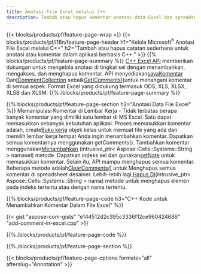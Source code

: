 ```yaml
---
title: Anotasi File Excel melalui C++
description: Tambah atau hapus komentar anotasi data Excel dan spreadsheet OpenOffice dengan perpustakaan C++.
---
```

{{< blocks/products/pf/feature-page-wrap >}}
{{< blocks/products/pf/i18n/feature-page-header h1="Kelola Microsoft<sup>&reg;</sup> Anotasi File Excel melalui C++" h2="Tambah atau hapus catatan sederhana untuk anotasi atau komentar dalam aplikasi berbasis C++." >}}
{{% blocks/products/pf/feature-page-summary %}}
[C++ Excel API](/cells/id/cpp/) memberikan dukungan untuk mengelola anotasi di tingkat sel dengan menambahkan, mengakses, dan menghapus komentar. API menyediakan[sayaKomentar](https://reference.aspose.com/cells/cpp/class/aspose.cells.i_comment) Dan[ICommentCollection](https://reference.aspose.com/cells/cpp/class/aspose.cells.i_comment_collection) sebaik[GetIComments()](https://reference.aspose.com/cells/cpp/class/aspose.cells.i_worksheet#ae7cce5f85b7b25a1e5c58df1b613ca5a)untuk menangani komentar di semua aspek. Format Excel yang didukung termasuk ODS, XLS, XLSX, XLSB dan XLSM.
{{% /blocks/products/pf/feature-page-summary %}}

{{% blocks/products/pf/feature-page-section h2="Anotasi Data File Excel" %}}
 Memanipulasi Komentar di Lembar Kerja - Tidak terbatas berapa banyak komentar yang dimiliki satu lembar di MS Excel. Satu dapat memasukkan sebanyak kebutuhan aplikasi. Proses memasukkan komentar adalah, create[Buku kerja](https://reference.aspose.com/cells/cpp/class/aspose.cells.i_workbook) objek kelas untuk memuat file yang ada dan memilih lembar kerja tempat Anda ingin menambahkan komentar. Dapatkan semua komentarnya menggunakan getComments(). Tambahkan komentar menggunakan[Menambahkan](https://reference.aspose.com/cells/cpp/class/aspose.cells.i_comment_collection#a3f014415e292fa15c6220e9727dad384) (intrusive_ptr< Aspose::Cells::Systems::String > namasel) metode. Dapatkan indeks sel dan gunakan[setNote](https://reference.aspose.com/cells/cpp/class/aspose.cells.i_comment#a791b9d4e9bf3975709a7f93b5db09580) untuk memasukkan komentar. Selain itu, API mampu menghapus semua komentar. Beberapa metode adalah[ClearComments()](https://reference.aspose.com/cells/cpp/class/aspose.cells.i_worksheet#ad4e0ea291ae60fc1b5d815e520edc6c3) untuk Menghapus semua komentar di spreadsheet desainer. Lebih-lebih lagi,[Hapus Di](https://reference.aspose.com/cells/cpp/class/aspose.cells.i_worksheet_collection#addabcc7d7d76874694018fb3ba37b72c)(intrusive_ptr< Aspose::Cells::Systems::String > nama) metode untuk menghapus elemen pada indeks tertentu atau dengan nama tertentu.

{{% blocks/products/pf/feature-page-code h3="C++ Kode untuk Menambahkan Komentar Dalam File Excel" %}}

{{< gist "aspose-com-gists" "e144512d2c395c3336f12ce960424686" "add-comment-in-excel.cpp" >}}

{{% /blocks/products/pf/feature-page-code %}}

{{% /blocks/products/pf/feature-page-section %}}

{{< blocks/products/pf/feature-page-options formats="all" afterslug="Annotation" >}}
